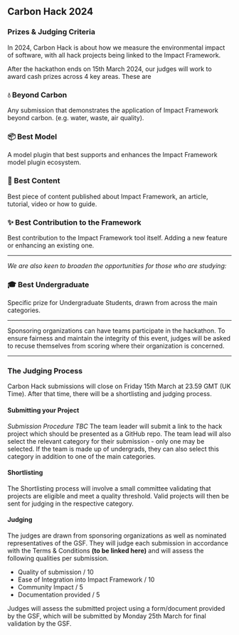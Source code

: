 ## Carbon Hack 2024
### Prizes & Judging Criteria

In 2024, Carbon Hack is about how we measure the environmental impact of software, with all hack projects being linked to the Impact Framework.

After the hackathon ends on 15th March 2024, our judges will work to award cash prizes across 4 key areas. These are

### 💧 Beyond Carbon
Any submission that demonstrates the application of Impact Framework beyond carbon. (e.g. water, waste, air quality).

### 📦 Best Model
A model plugin that best supports and enhances the Impact Framework model plugin ecosystem.

### 📝 Best Content
Best piece of content published about Impact Framework, an article, tutorial, video or how to guide.

### ✨ Best Contribution to the Framework
Best contribution to the Impact Framework tool itself. Adding a new feature or enhancing an existing one.

---

_We are also keen to broaden the opportunities for those who are studying:_
### 🎓 Best Undergraduate
Specific prize for Undergraduate Students, drawn from across the main categories.

---

Sponsoring organizations can have teams participate in the hackathon. To ensure fairness and maintain the integrity of this event, judges will be asked to recuse themselves from scoring where their organization is concerned.

---

### The Judging Process
Carbon Hack submissions will close on Friday 15th March at 23.59 GMT (UK Time). After that time, there will be a shortlisting and judging process.

#### Submitting your Project
_Submission Procedure TBC_
The team leader will submit a link to the hack project which should be presented as a GitHub repo. The team lead will also select the relevant category for their submission - only one may be selected. If the team is made up of undergrads, they can also select this category in addition to one of the main categories.

#### Shortlisting
The Shortlisting process will involve a small committee validating that projects are eligible and meet a quality threshold. Valid projects will then be sent for judging in the respective category. 

#### Judging
The judges are drawn from sponsoring organizations as well as nominated representatives of the GSF. They will judge each submission in accordance with the Terms & Conditions **(to be linked here)** and will assess the following qualities per submission.
- Quality of submission / 10
- Ease of Integration into Impact Framework / 10
- Community Impact / 5
- Documentation provided / 5

Judges will assess the submitted project using a form/document provided by the GSF, which will be submitted by Monday 25th March for final validation by the GSF. 

